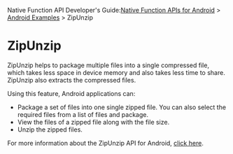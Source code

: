                            

Native Function API Developer's Guide:[Native Function APIs for Android](native_function_apis_for_android.md) > [Android Examples](android_examples.md) > ZipUnzip

ZipUnzip
========

ZipUnzip helps to package multiple files into a single compressed file, which takes less space in device memory and also takes less time to share. ZipUnzip also extracts the compressed files.

Using this feature, Android applications can:

*   Package a set of files into one single zipped file. You can also select the required files from a list of files and package.
*   View the files of a zipped file along with the file size.
*   Unzip the zipped files.

For more information about the ZipUnzip API for Android, [click here](http://docs.voltmx.com/7_0_PDFs/jsandroidzip/index.html).
